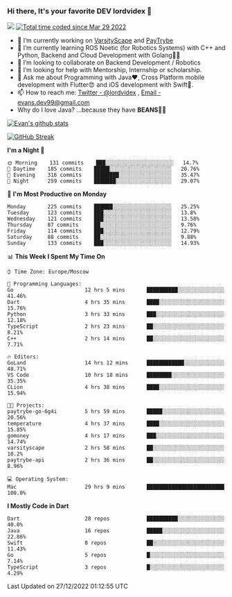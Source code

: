 ### Hi there, It's your favorite DEV lordvidex 👋
<img src="https://komarev.com/ghpvc/?username=lordvidex&label=Views&color=blue&style=plastic" /> <a href="https://wakatime.com/@0e56db35-d16b-410a-acc0-4085055304bf"><img src="https://wakatime.com/badge/user/0e56db35-d16b-410a-acc0-4085055304bf.svg" alt="Total time coded since Mar 29 2022" /></a>

- 🔭 I’m currently working on [VarsityScape](https://varsityscape.com) and [PayTrybe](https://www.paytrybe.com)
- 🌱 I’m currently learning ROS Noetic (for Robotics Systems) with C++ and Python, Backend and Cloud Development with Golang🧙🏼
- 👯 I’m looking to collaborate on Backend Development / Robotics
- 🤔 I’m looking for help with Mentorship, Internship or scholarship.
- 💬 Ask me about Programming with Java❤️, Cross Platform mobile development with Flutter😍 and iOS development with Swift🚀.
- 📫 How to reach me: [Twitter - @lordvidex](https://twitter.com/lordvidex) , [Email - evans.dev99@gmail.com](mailto:evans.dev99@gmail.com?body=Hello%20Evans,)
- Why do I love Java? ...because they have **BEANS**🤤😋

<div>
<!-- <a href="https://github.com/lordvidex">
  <img src="https://github-readme-stats.vercel.app/api/top-langs/?username=lordvidex&theme=light" />
</a>    -->
<!-- [![Top Langs](https://github-readme-stats.vercel.app/api/top-langs/?username=lordvidex)](https://github.com/lordvidex/)  -->
<a href="https://github.com/lordvidex">
 <img src="https://github-readme-stats.vercel.app/api?username=lordvidex&show_icons=true&theme=light&line_height=27" alt="Evan's github stats"/>
</a>
</div>

[![GitHub Streak](https://github-readme-streak-stats.herokuapp.com?user=lordvidex&theme=github-dark&hide_border=true)](https://git.io/streak-stats)

<!--
  <a href="https://github.com/iampawan/FlutterExampleApps">
    <img align="center" src="https://github-readme-stats.vercel.app/api/pin/?username=iampawan&repo=FlutterExampleApps&theme=light" />

  </a>
  <a href="https://github.com/iampawan/VelocityX">
   <img align="center" src="https://github-readme-stats.vercel.app/api/pin/?username=iampawan&repo=VelocityX&theme=light" />
  </a>
-->
<!--START_SECTION:waka-->
**I'm a Night 🦉** 

```text
🌞 Morning    131 commits    ███░░░░░░░░░░░░░░░░░░░░░░   14.7% 
🌆 Daytime    185 commits    █████░░░░░░░░░░░░░░░░░░░░   20.76% 
🌃 Evening    316 commits    ████████░░░░░░░░░░░░░░░░░   35.47% 
🌙 Night      259 commits    ███████░░░░░░░░░░░░░░░░░░   29.07%

```
📅 **I'm Most Productive on Monday** 

```text
Monday       225 commits    ██████░░░░░░░░░░░░░░░░░░░   25.25% 
Tuesday      123 commits    ███░░░░░░░░░░░░░░░░░░░░░░   13.8% 
Wednesday    121 commits    ███░░░░░░░░░░░░░░░░░░░░░░   13.58% 
Thursday     87 commits     ██░░░░░░░░░░░░░░░░░░░░░░░   9.76% 
Friday       114 commits    ███░░░░░░░░░░░░░░░░░░░░░░   12.79% 
Saturday     88 commits     ██░░░░░░░░░░░░░░░░░░░░░░░   9.88% 
Sunday       133 commits    ███░░░░░░░░░░░░░░░░░░░░░░   14.93%

```


📊 **This Week I Spent My Time On** 

```text
⌚︎ Time Zone: Europe/Moscow

💬 Programming Languages: 
Go                       12 hrs 5 mins       ██████████░░░░░░░░░░░░░░░   41.46% 
Dart                     4 hrs 35 mins       ████░░░░░░░░░░░░░░░░░░░░░   15.76% 
Python                   3 hrs 33 mins       ███░░░░░░░░░░░░░░░░░░░░░░   12.18% 
TypeScript               2 hrs 23 mins       ██░░░░░░░░░░░░░░░░░░░░░░░   8.21% 
C++                      2 hrs 14 mins       ██░░░░░░░░░░░░░░░░░░░░░░░   7.71%

🔥 Editors: 
GoLand                   14 hrs 12 mins      ████████████░░░░░░░░░░░░░   48.71% 
VS Code                  10 hrs 18 mins      ████████░░░░░░░░░░░░░░░░░   35.35% 
CLion                    4 hrs 38 mins       ████░░░░░░░░░░░░░░░░░░░░░   15.94%

🐱‍💻 Projects: 
paytrybe-go-6g4i         5 hrs 59 mins       █████░░░░░░░░░░░░░░░░░░░░   20.56% 
temperature              4 hrs 37 mins       ████░░░░░░░░░░░░░░░░░░░░░   15.85% 
gomoney                  4 hrs 17 mins       ███░░░░░░░░░░░░░░░░░░░░░░   14.74% 
varsityscape             2 hrs 58 mins       ██░░░░░░░░░░░░░░░░░░░░░░░   10.2% 
paytrybe-api             2 hrs 36 mins       ██░░░░░░░░░░░░░░░░░░░░░░░   8.96%

💻 Operating System: 
Mac                      29 hrs 9 mins       █████████████████████████   100.0%

```

**I Mostly Code in Dart** 

```text
Dart                     28 repos            ██████████░░░░░░░░░░░░░░░   40.0% 
Java                     16 repos            █████░░░░░░░░░░░░░░░░░░░░   22.86% 
Swift                    8 repos             ██░░░░░░░░░░░░░░░░░░░░░░░   11.43% 
Go                       5 repos             █░░░░░░░░░░░░░░░░░░░░░░░░   7.14% 
TypeScript               3 repos             █░░░░░░░░░░░░░░░░░░░░░░░░   4.29%

```



 Last Updated on 27/12/2022 01:12:55 UTC
<!--END_SECTION:waka-->
